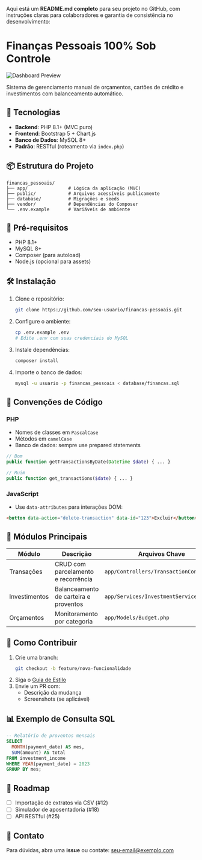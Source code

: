 Aqui está um **README.md completo** para seu projeto no GitHub, com instruções claras para colaboradores e garantia de consistência no desenvolvimento:

# Finanças Pessoais 100% Sob Controle

![Dashboard Preview](/public/assets/images/dashboard-preview.png)

Sistema de gerenciamento manual de orçamentos, cartões de crédito e investimentos com balanceamento automático.

## 🚀 Tecnologias
- **Backend**: PHP 8.1+ (MVC puro)
- **Frontend**: Bootstrap 5 + Chart.js
- **Banco de Dados**: MySQL 8+
- **Padrão**: RESTful (roteamento via `index.php`)

## 📦 Estrutura do Projeto
```
financas_pessoais/
├── app/               # Lógica da aplicação (MVC)
├── public/            # Arquivos acessíveis publicamente
├── database/          # Migrações e seeds
├── vendor/            # Dependências do Composer
└── .env.example       # Variáveis de ambiente
```

## 🔌 Pré-requisitos
- PHP 8.1+
- MySQL 8+
- Composer (para autoload)
- Node.js (opcional para assets)

## 🛠️ Instalação
1. Clone o repositório:
   ```bash
   git clone https://github.com/seu-usuario/financas-pessoais.git
   ```
2. Configure o ambiente:
   ```bash
   cp .env.example .env
   # Edite .env com suas credenciais do MySQL
   ```
3. Instale dependências:
   ```bash
   composer install
   ```
4. Importe o banco de dados:
   ```bash
   mysql -u usuario -p financas_pessoais < database/financas.sql
   ```

## 🌈 Convenções de Código
### PHP
- Nomes de classes em `PascalCase`
- Métodos em `camelCase`
- Banco de dados: sempre use prepared statements
```php
// Bom
public function getTransactionsByDate(DateTime $date) { ... }

// Ruim
public function get_transactions($date) { ... }
```

### JavaScript
- Use `data-attributes` para interações DOM:
```html
<button data-action="delete-transaction" data-id="123">Excluir</button>
```

## 🧩 Módulos Principais
| Módulo           | Descrição                                  | Arquivos Chave                          |
|------------------|-------------------------------------------|-----------------------------------------|
| Transações       | CRUD com parcelamento e recorrência       | `app/Controllers/TransactionController` |
| Investimentos    | Balanceamento de carteira e proventos     | `app/Services/InvestmentService`        |
| Orçamentos       | Monitoramento por categoria               | `app/Models/Budget.php`                 |

## 🤝 Como Contribuir
1. Crie uma branch:
   ```bash
   git checkout -b feature/nova-funcionalidade
   ```
2. Siga o [Guia de Estilo](/docs/STYLE_GUIDE.md)
3. Envie um PR com:
   - Descrição da mudança
   - Screenshots (se aplicável)

## 📊 Exemplo de Consulta SQL
```sql
-- Relatório de proventos mensais
SELECT 
  MONTH(payment_date) AS mes,
  SUM(amount) AS total
FROM investment_income
WHERE YEAR(payment_date) = 2023
GROUP BY mes;
```

## 📌 Roadmap
- [ ] Importação de extratos via CSV (#12)
- [ ] Simulador de aposentadoria (#18)
- [ ] API RESTful (#25)

## 📧 Contato
Para dúvidas, abra uma **issue** ou contate:
[seu-email@exemplo.com](mailto:seu-email@exemplo.com)
